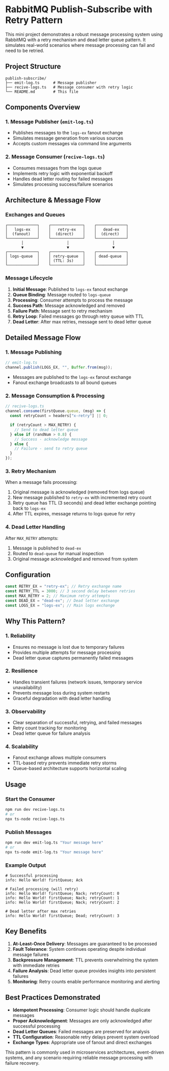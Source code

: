 # RabbitMQ Publish-Subscribe with Retry Pattern

This mini project demonstrates a robust message processing system using RabbitMQ with a retry mechanism and dead letter queue pattern. It simulates real-world scenarios where message processing can fail and need to be retried.

## Project Structure

```
publish-subscribe/
├── emit-log.ts      # Message publisher
├── recive-logs.ts   # Message consumer with retry logic
└── README.md        # This file
```

## Components Overview

### 1. Message Publisher (`emit-log.ts`)

- Publishes messages to the `logs-ex` fanout exchange
- Simulates message generation from various sources
- Accepts custom messages via command line arguments

### 2. Message Consumer (`recive-logs.ts`)

- Consumes messages from the logs queue
- Implements retry logic with exponential backoff
- Handles dead letter routing for failed messages
- Simulates processing success/failure scenarios

## Architecture & Message Flow

### Exchanges and Queues

```
┌─────────────┐    ┌──────────────┐    ┌─────────────┐
│   logs-ex   │    │   retry-ex   │    │   dead-ex   │
│  (fanout)   │    │  (direct)    │    │  (direct)   │
└─────────────┘    └──────────────┘    └─────────────┘
       │                   │                   │
       ▼                   ▼                   ▼
┌─────────────┐    ┌──────────────┐    ┌─────────────┐
│ logs-queue  │    │ retry-queue  │    │ dead-queue  │
│             │    │ (TTL: 3s)    │    │             │
└─────────────┘    └──────────────┘    └─────────────┘
```

### Message Lifecycle

1. **Initial Message**: Published to `logs-ex` fanout exchange
2. **Queue Binding**: Message routed to `logs-queue`
3. **Processing**: Consumer attempts to process the message
4. **Success Path**: Message acknowledged and removed
5. **Failure Path**: Message sent to retry mechanism
6. **Retry Loop**: Failed messages go through retry queue with TTL
7. **Dead Letter**: After max retries, message sent to dead letter queue

## Detailed Message Flow

### 1. Message Publishing

```typescript
// emit-log.ts
channel.publish(LOGS_EX, "", Buffer.from(msg));
```

- Messages are published to the `logs-ex` fanout exchange
- Fanout exchange broadcasts to all bound queues

### 2. Message Consumption & Processing

```typescript
// recive-logs.ts
channel.consume(firstQueue.queue, (msg) => {
  const retryCount = headers["x-retry"] || 0;

  if (retryCount > MAX_RETRY) {
    // Send to dead letter queue
  } else if (randNum > 0.8) {
    // Success - acknowledge message
  } else {
    // Failure - send to retry queue
  }
});
```

### 3. Retry Mechanism

When a message fails processing:

1. Original message is acknowledged (removed from logs queue)
2. New message published to `retry-ex` with incremented retry count
3. Retry queue has TTL (3 seconds) and dead letter exchange pointing back to `logs-ex`
4. After TTL expires, message returns to logs queue for retry

### 4. Dead Letter Handling

After `MAX_RETRY` attempts:

1. Message is published to `dead-ex`
2. Routed to `dead-queue` for manual inspection
3. Original message acknowledged and removed from system

## Configuration

```typescript
const RETRY_EX = "retry-ex"; // Retry exchange name
const RETRY_TTL = 3000; // 3 second delay between retries
const MAX_RETRY = 2; // Maximum retry attempts
const DEAD_EX = "dead-ex"; // Dead letter exchange
const LOGS_EX = "logs-ex"; // Main logs exchange
```

## Why This Pattern?

### 1. **Reliability**

- Ensures no message is lost due to temporary failures
- Provides multiple attempts for message processing
- Dead letter queue captures permanently failed messages

### 2. **Resilience**

- Handles transient failures (network issues, temporary service unavailability)
- Prevents message loss during system restarts
- Graceful degradation with dead letter handling

### 3. **Observability**

- Clear separation of successful, retrying, and failed messages
- Retry count tracking for monitoring
- Dead letter queue for failure analysis

### 4. **Scalability**

- Fanout exchange allows multiple consumers
- TTL-based retry prevents immediate retry storms
- Queue-based architecture supports horizontal scaling

## Usage

### Start the Consumer

```bash
npm run dev recive-logs.ts
# or
npx ts-node recive-logs.ts
```

### Publish Messages

```bash
npm run dev emit-log.ts "Your message here"
# or
npx ts-node emit-log.ts "Your message here"
```

### Example Output

```
# Successful processing
info: Hello World! firstQueue; Ack

# Failed processing (will retry)
info: Hello World! firstQueue; Nack; retryCount: 0
info: Hello World! firstQueue; Nack; retryCount: 1
info: Hello World! firstQueue; Nack; retryCount: 2

# Dead letter after max retries
info: Hello World! firstQueue; Dead; retryCount: 3
```

## Key Benefits

1. **At-Least-Once Delivery**: Messages are guaranteed to be processed
2. **Fault Tolerance**: System continues operating despite individual message failures
3. **Backpressure Management**: TTL prevents overwhelming the system with immediate retries
4. **Failure Analysis**: Dead letter queue provides insights into persistent failures
5. **Monitoring**: Retry counts enable performance monitoring and alerting

## Best Practices Demonstrated

- **Idempotent Processing**: Consumer logic should handle duplicate messages
- **Proper Acknowledgment**: Messages are only acknowledged after successful processing
- **Dead Letter Queues**: Failed messages are preserved for analysis
- **TTL Configuration**: Reasonable retry delays prevent system overload
- **Exchange Types**: Appropriate use of fanout and direct exchanges

This pattern is commonly used in microservices architectures, event-driven systems, and any scenario requiring reliable message processing with failure recovery.
